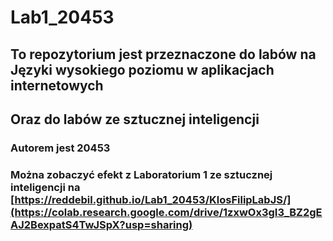 # Lab1_20453
## To repozytorium jest przeznaczone do labów na Języki wysokiego poziomu w aplikacjach internetowych
## Oraz do labów ze sztucznej inteligencji
### Autorem jest 20453
### Można zobaczyć efekt z Laboratorium 1 ze sztucznej inteligencji na [https://reddebil.github.io/Lab1_20453/KlosFilipLabJS/](https://colab.research.google.com/drive/1zxwOx3gI3_BZ2gEAJ2BexpatS4TwJSpX?usp=sharing)

